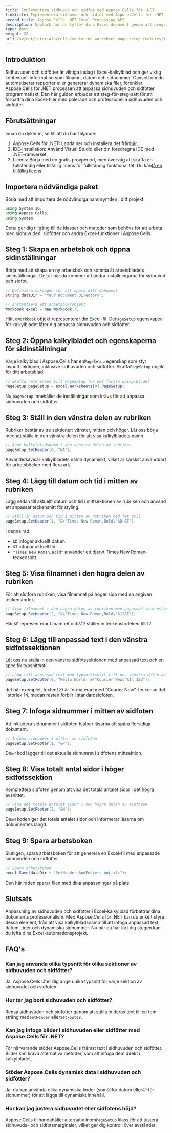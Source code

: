 ```yaml
---
title: Implementera sidhuvud och sidfot med Aspose.Cells för .NET
linktitle: Implementera sidhuvud och sidfot med Aspose.Cells för .NET
second_title: Aspose.Cells .NET Excel Processing API
description: Upptäck hur du lyfter dina Excel-dokument genom att programmatiskt anpassa sidhuvuden och sidfötter med Aspose.Cells för .NET. Den här omfattande guiden leder dig genom varje steg – från att ställa in din arbetsbok till att dynamiskt infoga kalkylbladets namn.
type: docs
weight: 22
url: /sv/net/tutorials/cells/mastering-worksheet-page-setup-features/implement-header-footer/
---
```

## Introduktion

Sidhuvuden och sidfötter är viktiga inslag i Excel-kalkylblad och ger viktig kontextuell information som filnamn, datum och sidnummer. Oavsett om du automatiserar rapporter eller genererar dynamiska filer, förenklar Aspose.Cells för .NET processen att anpassa sidhuvuden och sidfötter programmatiskt. Den här guiden erbjuder ett steg-för-steg-sätt för att förbättra dina Excel-filer med polerade och professionella sidhuvuden och sidfötter.

## Förutsättningar

Innan du dyker in, se till att du har följande:

1.  Aspose.Cells för .NET: Ladda ner och installera det från[här](https://releases.aspose.com/cells/net/).
2. IDE-installation: Använd Visual Studio eller din föredragna IDE med .NET-ramverket.
3.  Licens: Börja med en gratis provperiod, men överväg att skaffa en fullständig eller tillfällig licens för fullständig funktionalitet. Du kan[få en tillfällig licens](https://purchase.aspose.com/temporary-license/).

## Importera nödvändiga paket

Börja med att importera de nödvändiga namnrymden i ditt projekt:

```csharp
using System.IO;
using Aspose.Cells;
using System;
```

Detta ger dig tillgång till de klasser och metoder som behövs för att arbeta med sidhuvuden, sidfötter och andra Excel-funktioner i Aspose.Cells.

## Steg 1: Skapa en arbetsbok och öppna sidinställningar

Börja med att skapa en ny arbetsbok och komma åt arbetsbladets sidinställningar. Det är här du kommer att ändra inställningarna för sidhuvud och sidfot.

```csharp
// Definiera sökvägen för att spara ditt dokument
string dataDir = "Your Document Directory";

// Instantiera ett arbetsboksobjekt
Workbook excel = new Workbook();
```

 Här, a`Workbook` objekt representerar din Excel-fil. De`PageSetup` egenskapen för kalkylbladet låter dig anpassa sidhuvuden och sidfötter.

## Steg 2: Öppna kalkylbladet och egenskaperna för sidinställningar

 Varje kalkylblad i Aspose.Cells har en`PageSetup` egenskap som styr layoutfunktioner, inklusive sidhuvuden och sidfötter. Skaffa`PageSetup` objekt för ditt arbetsblad:

```csharp
// Skaffa referensen till PageSetup för det första kalkylbladet
PageSetup pageSetup = excel.Worksheets[0].PageSetup;
```

 Nu,`pageSetup` innehåller de inställningar som krävs för att anpassa sidhuvuden och sidfötter.

## Steg 3: Ställ in den vänstra delen av rubriken

Rubriker består av tre sektioner: vänster, mitten och höger. Låt oss börja med att ställa in den vänstra delen för att visa kalkylbladets namn.

```csharp
// Ange kalkylbladsnamn i den vänstra delen av rubriken
pageSetup.SetHeader(0, "&A");
```

 Använder`&A`visar kalkylbladets namn dynamiskt, vilket är särskilt användbart för arbetsböcker med flera ark.

## Steg 4: Lägg till datum och tid i mitten av rubriken

Lägg sedan till aktuellt datum och tid i mittsektionen av rubriken och använd ett anpassat teckensnitt för styling.

```csharp
// Ställ in datum och tid i mitten av rubriken med fet stil
pageSetup.SetHeader(1, "&\"Times New Roman,Bold\"&D-&T");
```

I denna rad:
- `&D` infogar aktuellt datum.
- `&T` infogar aktuell tid.
- `"Times New Roman,Bold"` använder ett djärvt Times New Roman-teckensnitt.

## Steg 5: Visa filnamnet i den högra delen av rubriken

För att slutföra rubriken, visa filnamnet på höger sida med en angiven teckenstorlek.

```csharp
// Visa filnamnet i den högra delen av rubriken med anpassad teckenstorlek
pageSetup.SetHeader(2, "&\"Times New Roman,Bold\"&12&F");
```

 Här,`&F` representerar filnamnet och`&12` ställer in teckenstorleken till 12.

## Steg 6: Lägg till anpassad text i den vänstra sidfotssektionen

Låt oss nu ställa in den vänstra sidfotssektionen med anpassad text och en specifik typsnittsstil.

```csharp
// Lägg till anpassad text med typsnittsstil till den vänstra delen av sidfoten
pageSetup.SetFooter(0, "Hello World! &\"Courier New\"&14 123");
```

 det här exemplet, texten`123` är formaterad med "Courier New"-teckensnittet i storlek 14, medan resten förblir i standardsidfoten.

## Steg 7: Infoga sidnummer i mitten av sidfoten

Att inkludera sidnummer i sidfoten hjälper läsarna att spåra flersidiga dokument.

```csharp
// Infoga sidnummer i mitten av sidfoten
pageSetup.SetFooter(1, "&P");
```

 De`&P` kod lägger till det aktuella sidnumret i sidfotens mittsektion.

## Steg 8: Visa totalt antal sidor i höger sidfotssektion

Komplettera sidfoten genom att visa det totala antalet sidor i det högra avsnittet.

```csharp
// Visa det totala antalet sidor i den högra delen av sidfoten
pageSetup.SetFooter(2, "&N");
```

 De`&N` koden ger det totala antalet sidor och informerar läsarna om dokumentets längd.

## Steg 9: Spara arbetsboken

Slutligen, spara arbetsboken för att generera en Excel-fil med anpassade sidhuvuden och sidfötter.

```csharp
// Spara arbetsboken
excel.Save(dataDir + "SetHeadersAndFooters_out.xls");
```

Den här raden sparar filen med dina anpassningar på plats.

## Slutsats

Anpassning av sidhuvuden och sidfötter i Excel-kalkylblad förbättrar dina dokuments professionalism. Med Aspose.Cells för .NET kan du enkelt styra dessa element, från att visa kalkylbladsnamn till att infoga anpassad text, datum, tider och dynamiska sidnummer. Nu när du har lärt dig stegen kan du lyfta dina Excel-automationsprojekt.

## FAQ's

### Kan jag använda olika typsnitt för olika sektioner av sidhuvuden och sidfötter?
Ja, Aspose.Cells låter dig ange unika typsnitt för varje sektion av sidhuvudet och sidfoten.

### Hur tar jag bort sidhuvuden och sidfötter?
 Rensa sidhuvuden och sidfötter genom att ställa in deras text till en tom sträng med`SetHeader` eller`SetFooter`.

### Kan jag infoga bilder i sidhuvuden eller sidfötter med Aspose.Cells för .NET?
För närvarande stöder Aspose.Cells främst text i sidhuvuden och sidfötter. Bilder kan kräva alternativa metoder, som att infoga dem direkt i kalkylbladet.

### Stöder Aspose.Cells dynamisk data i sidhuvuden och sidfötter?  
 Ja, du kan använda olika dynamiska koder (som`&D`för datum eller`&P` för sidnummer) för att lägga till dynamiskt innehåll.

### Hur kan jag justera sidhuvudet eller sidfotens höjd?  
 Aspose.Cells tillhandahåller alternativ inom`PageSetup` klass för att justera sidhuvuds- och sidfotsmarginaler, vilket ger dig kontroll över avståndet.